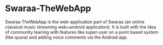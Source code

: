Swaraa-TheWebApp
================

Swaraa-TheWebApp is the web-application part of Swaraa (an online classical music streaming web+android application). It is built with the idea of community learinig with features like super-user on a point based system (like quora) and adding voice comments via the Android app. 
